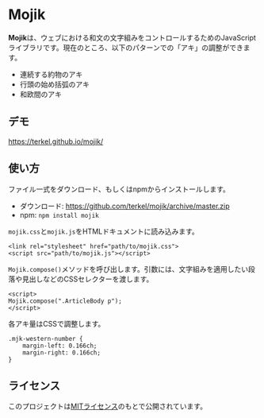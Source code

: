 # Mojik

<b>Mojik</b>は、ウェブにおける和文の文字組みをコントロールするためのJavaScriptライブラリです。現在のところ、以下のパターンでの「アキ」の調整ができます。

- 連続する約物のアキ
- 行頭の始め括弧のアキ
- 和欧間のアキ

## デモ

https://terkel.github.io/mojik/

## 使い方

ファイル一式をダウンロード、もしくはnpmからインストールします。

- ダウンロード:  https://github.com/terkel/mojik/archive/master.zip
- npm: `npm install mojik`

`mojik.css`と`mojik.js`をHTMLドキュメントに読み込みます。

    <link rel="stylesheet" href="path/to/mojik.css">
    <script src="path/to/mojik.js"></script>

`Mojik.compose()`メソッドを呼び出します。引数には、文字組みを適用したい段落や見出しなどのCSSセレクターを渡します。

    <script>
    Mojik.compose(".ArticleBody p");
    </script>

各アキ量はCSSで調整します。

```
.mjk-western-number {
    margin-left: 0.166ch;
    margin-right: 0.166ch;
}
```

## ライセンス

このプロジェクトは[MITライセンス](http://opensource.org/licenses/MIT)のもとで公開されています。
